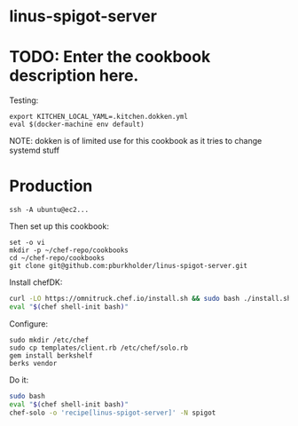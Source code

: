 # linus-spigot-server


# TODO: Enter the cookbook description here.


Testing:

```
export KITCHEN_LOCAL_YAML=.kitchen.dokken.yml
eval $(docker-machine env default)
```

NOTE: dokken is of limited use for this cookbook as it tries to change systemd stuff

# Production

```
ssh -A ubuntu@ec2...
```

Then set up this cookbook:

```
set -o vi
mkdir -p ~/chef-repo/cookbooks
cd ~/chef-repo/cookbooks
git clone git@github.com:pburkholder/linus-spigot-server.git
```

Install chefDK:

```bash
curl -LO https://omnitruck.chef.io/install.sh && sudo bash ./install.sh -v 1.4 -P chefdk
eval "$(chef shell-init bash)"
```

Configure:

```
sudo mkdir /etc/chef
sudo cp templates/client.rb /etc/chef/solo.rb
gem install berkshelf
berks vendor
```

Do it:

```bash
sudo bash
eval "$(chef shell-init bash)"
chef-solo -o 'recipe[linus-spigot-server]' -N spigot
```


